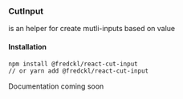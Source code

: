### CutInput

is an helper for create mutli-inputs based on value

#### Installation

```bash
npm install @fredckl/react-cut-input
// or yarn add @fredckl/react-cut-input
```

Documentation coming soon
